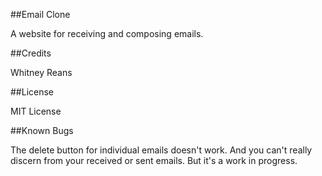##Email Clone

A website for receiving and composing emails. 

##Credits

Whitney Reans

##License

MIT License

##Known Bugs

The delete button for individual emails doesn't work. And you can't really discern from your received or sent emails. But it's a work in progress.